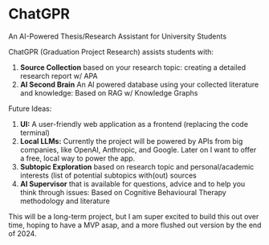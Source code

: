 # ChatGPR
An AI-Powered Thesis/Research Assistant for University Students

ChatGPR (Graduation Project Research) assists students with:
1. **Source Collection** based on your research topic: creating a detailed research report w/ APA
2. **AI Second Brain** An AI powered database using your collected literature and knowledge: Based on RAG w/ Knowledge Graphs 

Future Ideas:
1. **UI:** A user-friendly web application as a frontend (replacing the code terminal)
2. **Local LLMs:** Currently the project will be powered by APIs from big companies, like OpenAI, Anthropic, and Google. Later on I want to offer a free, local way to power the app.
3. **Subtopic Exploration** based on research topic and personal/academic interests (list of potential subtopics with(out) sources
4. **AI Supervisor** that is available for questions, advice and to help you think through issues: Based on Cognitive Behavioural Therapy methodology and literature

This will be a long-term project, but I am super excited to build this out over time, hoping to have a MVP asap, and a more flushed out version by the end of 2024.
